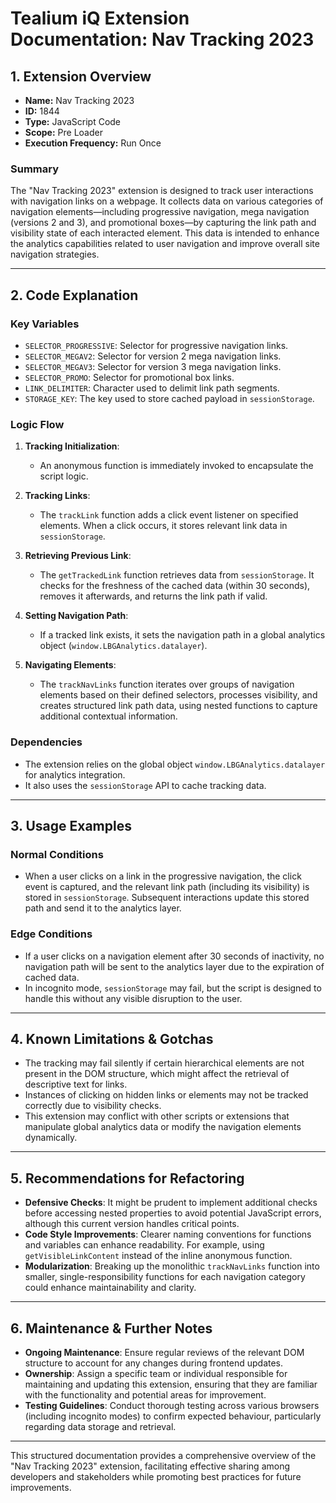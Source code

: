 # Tealium iQ Extension Documentation: Nav Tracking 2023

## 1. Extension Overview

- **Name:** Nav Tracking 2023
- **ID:** 1844
- **Type:** JavaScript Code
- **Scope:** Pre Loader
- **Execution Frequency:** Run Once

### Summary
The "Nav Tracking 2023" extension is designed to track user interactions with navigation links on a webpage. It collects data on various categories of navigation elements—including progressive navigation, mega navigation (versions 2 and 3), and promotional boxes—by capturing the link path and visibility state of each interacted element. This data is intended to enhance the analytics capabilities related to user navigation and improve overall site navigation strategies.

---

## 2. Code Explanation

### Key Variables
- `SELECTOR_PROGRESSIVE`: Selector for progressive navigation links.
- `SELECTOR_MEGAV2`: Selector for version 2 mega navigation links.
- `SELECTOR_MEGAV3`: Selector for version 3 mega navigation links.
- `SELECTOR_PROMO`: Selector for promotional box links.
- `LINK_DELIMITER`: Character used to delimit link path segments.
- `STORAGE_KEY`: The key used to store cached payload in `sessionStorage`.

### Logic Flow
1. **Tracking Initialization**:
   - An anonymous function is immediately invoked to encapsulate the script logic.
   
2. **Tracking Links**:
   - The `trackLink` function adds a click event listener on specified elements. When a click occurs, it stores relevant link data in `sessionStorage`.
   
3. **Retrieving Previous Link**:
   - The `getTrackedLink` function retrieves data from `sessionStorage`. It checks for the freshness of the cached data (within 30 seconds), removes it afterwards, and returns the link path if valid.

4. **Setting Navigation Path**:
   - If a tracked link exists, it sets the navigation path in a global analytics object (`window.LBGAnalytics.datalayer`).

5. **Navigating Elements**:
   - The `trackNavLinks` function iterates over groups of navigation elements based on their defined selectors, processes visibility, and creates structured link path data, using nested functions to capture additional contextual information.

### Dependencies
- The extension relies on the global object `window.LBGAnalytics.datalayer` for analytics integration.
- It also uses the `sessionStorage` API to cache tracking data.

---

## 3. Usage Examples

### Normal Conditions
- When a user clicks on a link in the progressive navigation, the click event is captured, and the relevant link path (including its visibility) is stored in `sessionStorage`. Subsequent interactions update this stored path and send it to the analytics layer.

### Edge Conditions
- If a user clicks on a navigation element after 30 seconds of inactivity, no navigation path will be sent to the analytics layer due to the expiration of cached data.
- In incognito mode, `sessionStorage` may fail, but the script is designed to handle this without any visible disruption to the user.

---

## 4. Known Limitations & Gotchas

- The tracking may fail silently if certain hierarchical elements are not present in the DOM structure, which might affect the retrieval of descriptive text for links.
- Instances of clicking on hidden links or elements may not be tracked correctly due to visibility checks.
- This extension may conflict with other scripts or extensions that manipulate global analytics data or modify the navigation elements dynamically.

---

## 5. Recommendations for Refactoring

- **Defensive Checks**: It might be prudent to implement additional checks before accessing nested properties to avoid potential JavaScript errors, although this current version handles critical points.
- **Code Style Improvements**: Clearer naming conventions for functions and variables can enhance readability. For example, using `getVisibleLinkContent` instead of the inline anonymous function.
- **Modularization**: Breaking up the monolithic `trackNavLinks` function into smaller, single-responsibility functions for each navigation category could enhance maintainability and clarity.

---

## 6. Maintenance & Further Notes

- **Ongoing Maintenance**: Ensure regular reviews of the relevant DOM structure to account for any changes during frontend updates.
- **Ownership**: Assign a specific team or individual responsible for maintaining and updating this extension, ensuring that they are familiar with the functionality and potential areas for improvement.
- **Testing Guidelines**: Conduct thorough testing across various browsers (including incognito modes) to confirm expected behaviour, particularly regarding data storage and retrieval.

--- 

This structured documentation provides a comprehensive overview of the "Nav Tracking 2023" extension, facilitating effective sharing among developers and stakeholders while promoting best practices for future improvements.